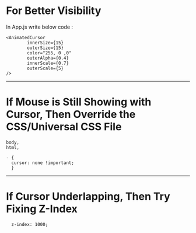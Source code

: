 # For Better Visibility

In App.js write below code :

```
<AnimatedCursor
        innerSize={15}
        outerSize={15}
        color="255, 0 ,0"
        outerAlpha={0.4}
        innerScale={0.7}
        outerScale={5}
/>
```

---

# If Mouse is Still Showing with Cursor, Then Override the CSS/Universal CSS File

```
body,
html,

- {
  cursor: none !important;
  }
```

---

# If Cursor Underlapping, Then Try Fixing Z-Index

```
  z-index: 1000;
```
